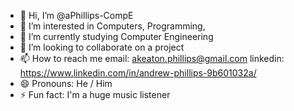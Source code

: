- 👋 Hi, I’m @aPhillips-CompE
- 👀 I’m interested in Computers, Programming, 
- 🌱 I’m currently studying Computer Engineering
- 💞️ I’m looking to collaborate on a project
- 📫 How to reach me email: akeaton.phillips@gmail.com linkedin: https://www.linkedin.com/in/andrew-phillips-9b601032a/
- 😄 Pronouns: He / Him
- ⚡ Fun fact: I'm a huge music listener

<!---
aPhillips-CompE/aPhillips-CompE is a ✨ special ✨ repository because its `README.md` (this file) appears on your GitHub profile.
You can click the Preview link to take a look at your changes.
--->
